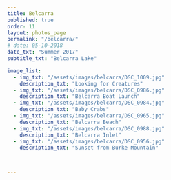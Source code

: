 ```yaml
---
title: Belcarra  
published: true
order: 11
layout: photos_page
permalink: "/belcarra/"
# date: 05-10-2018
date_txt: "Summer 2017"
subtitle_txt: "Belcarra Lake"

image_list:
  - img_txt: "/assets/images/belcarra/DSC_1009.jpg"
    description_txt: "Looking for Creatures"
  - img_txt: "/assets/images/belcarra/DSC_0986.jpg"
    description_txt: "Belcarra Boat Launch"
  - img_txt: "/assets/images/belcarra/DSC_0984.jpg"
    description_txt: "Baby Crabs"
  - img_txt: "/assets/images/belcarra/DSC_0965.jpg"
    description_txt: "Belcarra Beach"
  - img_txt: "/assets/images/belcarra/DSC_0988.jpg"
    description_txt: "Belcarra Inlet"
  - img_txt: "/assets/images/belcarra/DSC_0956.jpg"
    description_txt: "Sunset from Burke Mountain"



---
```

